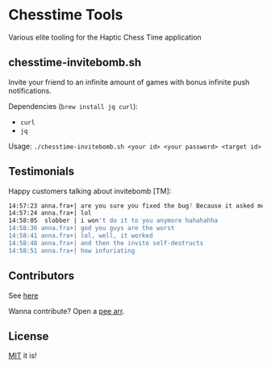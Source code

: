# Chesstime Tools
Various elite tooling for the Haptic Chess Time application

## chesstime-invitebomb.sh
Invite your friend to an infinite amount of games with bonus infinite push notifications.

Dependencies (`brew install jq curl`):
- `curl`
- `jq`

Usage: `./chesstime-invitebomb.sh <your id> <your password> <target id>`

## Testimonials

Happy customers talking about invitebomb [TM]:

```bash
14:57:23 anna.fra+| are you sure you fixed the bug? Because it asked me to a game ten times rapid fire and then the invite disappeared
14:57:24 anna.fra+| lol
14:58:05  slobber | i won't do it to you anymore hahahahha
14:58:36 anna.fra+| god you guys are the worst
14:58:41 anna.fra+| lol, well, it worked
14:58:48 anna.fra+| and then the invite self-destructs
14:58:51 anna.fra+| how infuriating
```

## Contributors

See [here](https://github.com/JaveLLC/chesstime-tools/graphs/contributors)

Wanna contribute? Open a [pee arr](https://github.com/JaveLLC/chesstime-tools/pulls).

## License

[MIT](LICENSE) it is!
